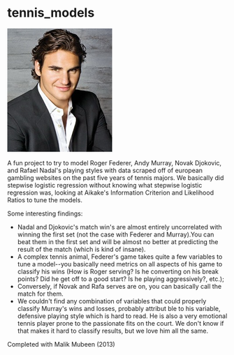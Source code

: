 tennis_models
=============

![roger](roger-federer-1-sized.jpg)


A fun project to try to model Roger Federer, Andy Murray, Novak Djokovic, and Rafael Nadal's playing styles with 
data scraped off of european gambling websites on the past five years of tennis majors. We basically did stepwise logistic
regression without knowing what stepwise logistic regression was, looking at Aikake's Information Criterion and Likelihood Ratios to tune the models.

Some interesting findings:
- Nadal and Djokovic's match win's are almost entirely uncorrelated with winning the first set (not the case with Federer and Murray).You can beat them in the first set and will be almost no better at predicting the result of the match (which is kind of insane).
- A complex tennis animal, Federer's game takes quite a few variables to tune a model--you basically need metrics on all aspects of his game to classify his wins (How is Roger serving? Is he converting on his break points? Did he get off to a good start? Is he playing aggressively?, etc.);
- Conversely, if Novak and Rafa serves are on, you can basically call the match for them.
- We couldn't find any combination of variables that could properly classify Murray's wins and losses, probably attribut ble to his variable, defensive playing style which is hard to read. He is also a very emotional tennis player prone to the passionate fits on the court. We don't know if that makes it hard to classify results, but we love him all the same.


Completed with Malik Mubeen (2013)
